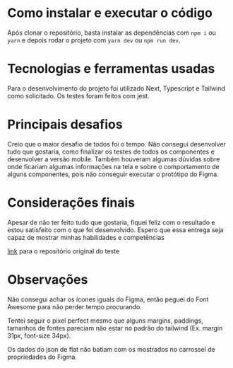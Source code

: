 # Como instalar e executar o código

Após clonar o repositório, basta instalar as dependências com `npm i` ou `yarn` e depois rodar o projeto com `yarn dev` ou `npm run dev`.

# Tecnologias e ferramentas usadas

Para o desenvolvimento do projeto foi utilizado Next, Typescript e Tailwind como solicitado.
Os testes foram feitos com jest.

# Principais desafios

Creio que o maior desafio de todos foi o tempo. Não consegui desenvolver tudo que gostaria, como finalizar os testes de todos os componentes e desenvolver a versão mobile.
Também houveram algumas dúvidas sobre onde ficariam algumas informações na tela e sobre o comportamento de alguns componentes, pois não conseguir executar o protótipo do Figma.

# Considerações finais

Apesar de não ter feito tudo que gostaria, fiquei feliz com o resultado e estou satisfeito com o que foi desenvolvido. Espero que essa entrega seja capaz de mostrar minhas habilidades e competências

[link](https://github.com/coodesh/frontend-challenge-20240110) para o repositório original do teste

# Observações

Não consegui achar os ícones iguais do Figma, então peguei do Font Awesome para não perder tempo procurando.

Tentei seguir o pixel perfect mesmo que alguns margins, paddings, tamanhos de fontes pareciam não estar no padrão do tailwind (Ex. margin 31px, font-size 34px).

Os dados do json de flat não batiam com os mostrados no carrossel de propriedades do Figma.
